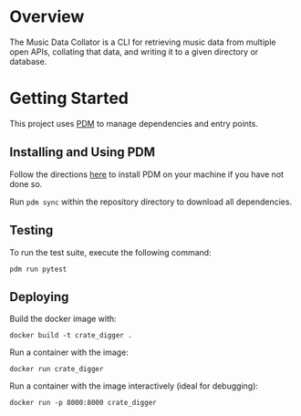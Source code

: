 # Overview
The Music Data Collator is a CLI for retrieving music data from multiple open APIs, collating that data, and writing it to a given directory or database.
# Getting Started
This project uses [PDM](https://pdm-project.org/latest/) to manage dependencies and entry points.
## Installing and Using PDM
Follow the directions [here](https://pdm-project.org/latest/#installation) to install PDM on your machine if you have not done so.

Run `pdm sync` within the repository directory to download all dependencies.

## Testing
To run the test suite, execute the following command:
```
pdm run pytest
```

## Deploying
Build the docker image with:
```
docker build -t crate_digger .
```

Run a container with the image:
```
docker run crate_digger
```

Run a container with the image interactively (ideal for debugging):
```
docker run -p 8000:8000 crate_digger
```
